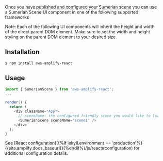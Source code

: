 Once you have [published and configured your Sumerian scene](~/lib/xr/getting-started.md) you can use a Sumerian Scene UI component in one of the following supported frameworks

<amplify-callout>

Note: Each of the following UI components will inherit the height and width of the direct parent DOM element. Make sure to set the width and height styling on the parent DOM element to your desired size.

</amplify-callout>

## Installation
```
$ npm install aws-amplify-react
```

## Usage
```javascript
import { SumerianScene } from 'aws-amplify-react';
...

render() {
  return (
    <div className="App">
      // sceneName: the configured friendly scene you would like to load
      <SumerianScene sceneName="scene1" />
    </div>
  );
}
```
See [React configuration]({%if jekyll.environment == 'production'%}{{site.amplify.docs_baseurl}}{%endif%}/js/react#configuration) for additional configuration details.
